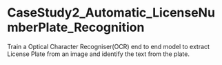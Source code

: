 # CaseStudy2_Automatic_LicenseNumberPlate_Recognition
Train a Optical Character Recogniser(OCR) end to end model to extract License Plate from an image and identify the text from the plate.

